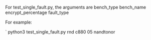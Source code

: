 For test_single_fault.py, the arguments are bench_type bench_name encrypt_percentage fault_type

For example: 

` python3 test_single_fault.py rnd c880 05 nandtonor

